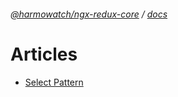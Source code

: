 ###### [@harmowatch/ngx-redux-core](../../README.md) / [docs](../index.md)
 
# Articles

- [Select Pattern](./select-pattern.md)
